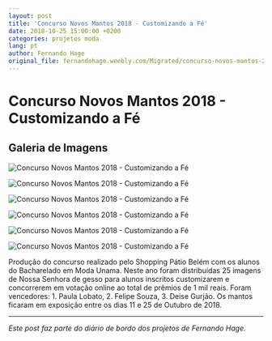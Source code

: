 ```yaml
---
layout: post
title: 'Concurso Novos Mantos 2018 - Customizando a Fé'
date: 2018-10-25 15:00:00 +0200
categories: projetos moda
lang: pt
author: Fernando Hage
original_file: fernandohage.weebly.com/Migrated/concurso-novos-mantos-2018-customizando-a-fe.html
---
```


# Concurso Novos Mantos 2018 - Customizando a Fé

## Galeria de Imagens

![Concurso Novos Mantos 2018 - Customizando a Fé](/assets/images/concurso-novos-mantos-2018-customizando-a-fe-01.jpg)

![Concurso Novos Mantos 2018 - Customizando a Fé](/assets/images/concurso-novos-mantos-2018-customizando-a-fe-02.jpg)

![Concurso Novos Mantos 2018 - Customizando a Fé](/assets/images/concurso-novos-mantos-2018-customizando-a-fe-03.jpg)

![Concurso Novos Mantos 2018 - Customizando a Fé](/assets/images/concurso-novos-mantos-2018-customizando-a-fe-04.jpg)

![Concurso Novos Mantos 2018 - Customizando a Fé](/assets/images/concurso-novos-mantos-2018-customizando-a-fe-05.jpg)

![Concurso Novos Mantos 2018 - Customizando a Fé](/assets/images/concurso-novos-mantos-2018-customizando-a-fe-06.jpg)

Produção do concurso realizado pelo Shopping Pátio Belém com os alunos do Bacharelado em Moda Unama. Neste ano foram distribuídas 25 imagens de Nossa Senhora de gesso para alunos inscritos customizarem e concorrerem em votação online ao total de prêmios de 1 mil reais. Foram vencedores: 1. Paula Lobato, 2. Felipe Souza, 3. Deise Gurjão. Os mantos ficaram em exposição entre os dias 11 e 25 de Outubro de 2018.

---

*Este post faz parte do diário de bordo dos projetos de Fernando Hage.*
